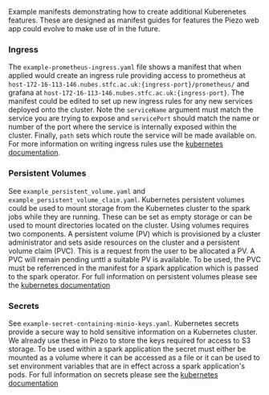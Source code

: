 Example manifests demonstrating how to create additional Kuberenetes features. These are designed as manifest guides for features the Piezo web app could evolve to make use of in the future.  

### Ingress

The `example-prometheus-ingress.yaml` file shows a manifest that when applied would create an ingress rule providing access to prometheus at `host-172-16-113-146.nubes.stfc.ac.uk:{ingress-port}/prometheus/` and grafana at `host-172-16-113-146.nubes.stfc.ac.uk:{ingress-port}`. The manifest could be edited to set up new ingress rules for any new services deployed onto the cluster. Note the `serviceName` argument must match the service you are trying to expose and `servicePort` should match the name or number of the port where the service is internally exposed within the cluster. Finally, `path` sets which route the service will be made available on. For more information on writing ingress rules use the [kubernetes documentation](https://kubernetes.io/docs/concepts/services-networking/ingress/).


### Persistent Volumes

See `example_persistent_volume.yaml` and `example_persistent_volume_claim.yaml`. Kubernetes persistent volumes could be used to mount storage from the Kubernetes cluster to the spark jobs while they are running. These can be set as empty storage or can be used to mount directories located on the cluster. Using volumes requires two components. A persistent volume (PV) which is provisioned by a cluster administrator and sets aside resources on the cluster and a persistent volume claim (PVC). This is a request from the user to be allocated a PV. A PVC will remain pending unttl a suitable PV is available. To be used, the PVC must be referrenced in the manifest for a spark application which is passed to the spark operator. For full information on persistent volumes please see the [kubernetes documentation](https://kubernetes.io/docs/concepts/storage/persistent-volumes/)

### Secrets

See `example-secret-containing-minio-keys.yaml`. Kubernetes secrets provide a secure way to hold sensitive information on a Kubernetes cluster. We already use these in Piezo to store the keys required for access to S3 storage. To be used within a spark application the secret must either be mounted as a volume where it can be accessed as a file or it can be used to set environment variables that are in effect across a spark application's pods. For full information on secrets please see the [kubernetes documentation](https://kubernetes.io/docs/concepts/configuration/secret/)
